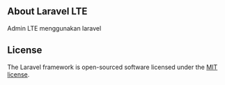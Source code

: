 

## About Laravel LTE

Admin LTE menggunakan laravel

## License

The Laravel framework is open-sourced software licensed under the [MIT license](https://opensource.org/licenses/MIT).
